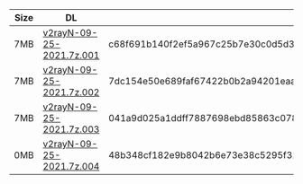 |    Size   |     DL  | sha512sum |
|  ---  |  ---  |  ---  |
| 7MB | [v2rayN-09-25-2021.7z.001](https://cdn.jsdelivr.net/gh/googleians/v2rayN@main/v2rayN-09-25-2021.7z.001) | c68f691b140f2ef5a967c25b7e30c0d5d32bbfaaae80357b60aa9870560ff96ebec6cb3ab4334fd332d2021cd7ac3d90fcc7aa7394a88068d67c7e105b6ace8e |
| 7MB | [v2rayN-09-25-2021.7z.002](https://cdn.jsdelivr.net/gh/googleians/v2rayN@main/v2rayN-09-25-2021.7z.002) | 7dc154e50e689faf67422b0b2a94201eaa5bbb88d325e56fdfb5366d5a6c611d7291ee149274c9eeb30aa3dd09ffcc034caa71e71cf6cdc9f92cd5f725ace510 |
| 7MB | [v2rayN-09-25-2021.7z.003](https://cdn.jsdelivr.net/gh/googleians/v2rayN@main/v2rayN-09-25-2021.7z.003) | 041a9d025a1ddff7887698ebd85863c078e66b219798acfc9b5798230751cc93a44b052d3acbecf081cc12f985a9f911031ce321f835674dcd51e26a6a84f46f |
| 0MB | [v2rayN-09-25-2021.7z.004](https://cdn.jsdelivr.net/gh/googleians/v2rayN@main/v2rayN-09-25-2021.7z.004) | 48b348cf182e9b8042b6e73e38c5295f31babf258a72116bc6245e18fe093c4e562bf6dc523a91176c3fafb22738454a3519ccc5b94e99fb042c1a4f12e8f695 |
